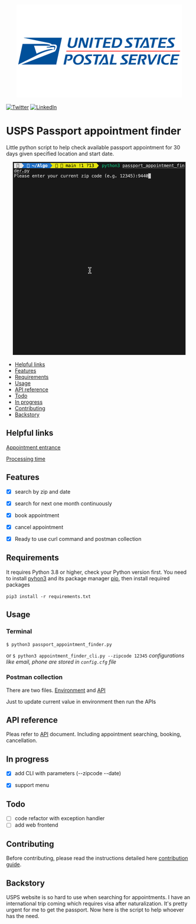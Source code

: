 <p align="center">
  <img src="Resources/United-States-Postal-Service-Logo.png" width="448" height="252"/>
</p>

[![Twitter](https://img.shields.io/badge/twitter-%40JackieQi-blue.svg?style=flat-square)](https://twitter.com/JackieQi)
[![LinkedIn](https://img.shields.io/badge/LinkedIn-JackieQi-blue.svg?style=flat-square)](https://www.linkedin.com/in/chiqi/)
# USPS Passport appointment finder



Little python script to help check available passport appointment for 30 days given specified location and start date.

<p align="center">
  <img src="Resources/demo.gif" alt="animated" />
</p>

- [Helpful links](#helpful-links)
- [Features](#features)
- [Requirements](#requirements)
- [Usage](#usage)
- [API reference](#api-reference)
- [Todo](#todo)
- [In progress](#in-progress)
- [Contributing](#contributing)
- [Backstory](#backstory)


## Helpful links
[Appointment entrance](https://tools.usps.com/rcas.htm)

[Processing time](https://travel.state.gov/content/travel/en/passports/how-apply/processing-times.html)

## Features
- [x] search by zip and date
- [x] search for next one month continuously
- [x] book appointment
- [x] cancel appointment
- [x] Ready to use curl command and postman collection


## Requirements

It requires Python 3.8 or higher, check your Python version first. You need to install [pyhon3](ttps://www.python.org/downloads/) and its package manager [pip](https://pip.pypa.io/en/stable/installation/#get-pip-py), then install required packages

```pip3 install -r requirements.txt```


## Usage

### Terminal
```$ python3 passport_appointment_finder.py```

or ```$ python3 appointment_finder_cli.py --zipcode 12345```
*configurations like email, phone are stored in ```config.cfg``` file*

### Postman collection
There are two files. [Environment](https://github.com/JackieQi/USPSPassportAppointmentFinder/blob/main/Resources/USPS-Environment.postman_environment.json) and [API](https://github.com/JackieQi/USPSPassportAppointmentFinder/blob/main/Resources/USPS-APIs.postman_collection.json)

Just to update current value in environment then run the APIs

## API reference
Pleas refer to [API](https://github.com/JackieQi/USPSPassportAppointmentFinder/blob/main/API_Reference.md) document. 
Including appointment searching, booking, cancellation.

## In progress
- [x] add CLI with parameters (--zipcode --date)
- [x] support menu


## Todo
- [ ] code refactor with exception handler
- [ ] add web frontend

## Contributing

Before contributing, please read the instructions detailed here [contribution guide](https://github.com/JackieQi/USPSPassportAppointmentFinder/blob/main/CONTRIBUTING.md).

## Backstory

USPS website is so hard to use when searching for appointments. I have an international trip coming which requires visa after naturalization.
It's pretty urgent for me to get the passport. Now here is the script to help whoever has the need.
